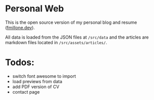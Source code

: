 # Personal Web

This is the open source version of my personal blog and resume ([fmillone.dev](https://fmillone.dev)).

All data is loaded from the JSON files at `/src/data` and the articles are markdown files located in `/src/assets/articles/`.

# Todos:

* switch font awesome to import
* load previews from data
* add PDF version of CV
* contact page

